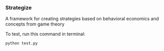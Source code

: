 ### Strategize

A framework for creating strategies based on behavioral economics and concepts from game theory


To test, run this command in terminal:

`python test.py`

